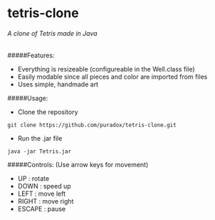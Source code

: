 # tetris-clone
###### A clone of Tetris made in Java


#####Features:
 - Everything is resizeable (configureable in the Well.class file)
 - Easily modable since all pieces and color are imported from files
 - Uses simple, handmade art

#####Usage:
- Clone the repository
```
git clone https://github.com/puradox/tetris-clone.git
```
- Run the .jar file
```
java -jar Tetris.jar
```

#####Controls: (Use arrow keys for movement)
- UP : rotate
- DOWN : speed up
- LEFT : move left
- RIGHT : move right
- ESCAPE : pause
